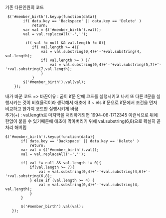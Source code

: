기존 다른인원의 코드 
```
 $('#member_birth').keyup(function(data){
		if( data.key == 'Backspace' || data.key == 'Delete' )
			return;
		var val = $('#member_birth').val();
		val = val.replaceAll('-','');

		 if( val != null && val.length != 0){
			if( val.length >= 4){
				val = val.substring(0,4)+'-'+val.substring(4, val.length);
				if( val.length >= 7 ){
					val = val.substring(0,4)+'-'+val.substring(5,7)+'-'+val.substring(7,val.length);
				}
			}	
		$('#member_birth').val(val);
	});
 ```
 
 내가 바꾼 코드 
 => 바꾼이유 : 굳이 if문 안에 코드를 실행시키고 나서 또 다른 if문을 실행시키는 것이 비효율적이라 생각해서 
   애초에 if ~ els if 문으로 if문에서 조건을 먼저 비교하고 한가지 코드만 실행시키게 바꿈    
  추가(+) : val.length로 마지막을 처리하게되면 1994-06-1712345 이런식으로 뒤에 한없이 붙을 수 있기때문에 애초에 막아버리기 위해 val.substring(6,8)으로 확실히 끝처리 해버림
 ```
 $('#member_birth').keyup(function(data){
		if( data.key == 'Backspace' || data.key == 'Delete' )
			return;
		var val = $('#member_birth').val();
		val = val.replaceAll('-','');

		if( val != null && val.length != 0){
			if(val.length >= 7){
				val = val.substring(0,4)+'-'+val.substring(4,6)+'-'+val.substring(6,8);
			} else if (val.length >= 4) {
				val = val.substring(0,4)+'-'+val.substring(4, val.length);	
			}
		}
		
		$('#member_birth').val(val);
	});
  ```

